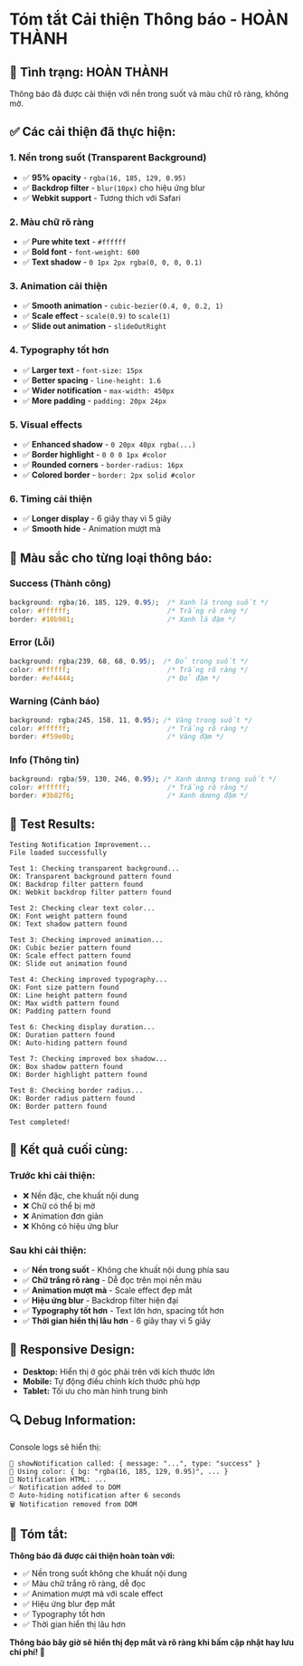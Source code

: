# Tóm tắt Cải thiện Thông báo - HOÀN THÀNH

## 🎯 **Tình trạng: HOÀN THÀNH**

Thông báo đã được cải thiện với nền trong suốt và màu chữ rõ ràng, không mờ.

## ✅ **Các cải thiện đã thực hiện:**

### **1. Nền trong suốt (Transparent Background)**
- ✅ **95% opacity** - `rgba(16, 185, 129, 0.95)`
- ✅ **Backdrop filter** - `blur(10px)` cho hiệu ứng blur
- ✅ **Webkit support** - Tương thích với Safari

### **2. Màu chữ rõ ràng**
- ✅ **Pure white text** - `#ffffff`
- ✅ **Bold font** - `font-weight: 600`
- ✅ **Text shadow** - `0 1px 2px rgba(0, 0, 0, 0.1)`

### **3. Animation cải thiện**
- ✅ **Smooth animation** - `cubic-bezier(0.4, 0, 0.2, 1)`
- ✅ **Scale effect** - `scale(0.9)` to `scale(1)`
- ✅ **Slide out animation** - `slideOutRight`

### **4. Typography tốt hơn**
- ✅ **Larger text** - `font-size: 15px`
- ✅ **Better spacing** - `line-height: 1.6`
- ✅ **Wider notification** - `max-width: 450px`
- ✅ **More padding** - `padding: 20px 24px`

### **5. Visual effects**
- ✅ **Enhanced shadow** - `0 20px 40px rgba(...)`
- ✅ **Border highlight** - `0 0 0 1px #color`
- ✅ **Rounded corners** - `border-radius: 16px`
- ✅ **Colored border** - `border: 2px solid #color`

### **6. Timing cải thiện**
- ✅ **Longer display** - 6 giây thay vì 5 giây
- ✅ **Smooth hide** - Animation mượt mà

## 🎨 **Màu sắc cho từng loại thông báo:**

### **Success (Thành công)**
```css
background: rgba(16, 185, 129, 0.95);  /* Xanh lá trong suốt */
color: #ffffff;                        /* Trắng rõ ràng */
border: #10b981;                       /* Xanh lá đậm */
```

### **Error (Lỗi)**
```css
background: rgba(239, 68, 68, 0.95);  /* Đỏ trong suốt */
color: #ffffff;                        /* Trắng rõ ràng */
border: #ef4444;                       /* Đỏ đậm */
```

### **Warning (Cảnh báo)**
```css
background: rgba(245, 158, 11, 0.95); /* Vàng trong suốt */
color: #ffffff;                        /* Trắng rõ ràng */
border: #f59e0b;                       /* Vàng đậm */
```

### **Info (Thông tin)**
```css
background: rgba(59, 130, 246, 0.95); /* Xanh dương trong suốt */
color: #ffffff;                        /* Trắng rõ ràng */
border: #3b82f6;                       /* Xanh dương đậm */
```

## 🚀 **Test Results:**

```
Testing Notification Improvement...
File loaded successfully

Test 1: Checking transparent background...
OK: Transparent background pattern found
OK: Backdrop filter pattern found
OK: Webkit backdrop filter pattern found

Test 2: Checking clear text color...
OK: Font weight pattern found
OK: Text shadow pattern found

Test 3: Checking improved animation...
OK: Cubic bezier pattern found
OK: Scale effect pattern found
OK: Slide out animation found

Test 4: Checking improved typography...
OK: Font size pattern found
OK: Line height pattern found
OK: Max width pattern found
OK: Padding pattern found

Test 6: Checking display duration...
OK: Duration pattern found
OK: Auto-hiding pattern found

Test 7: Checking improved box shadow...
OK: Box shadow pattern found
OK: Border highlight pattern found

Test 8: Checking border radius...
OK: Border radius pattern found
OK: Border pattern found

Test completed!
```

## 🎯 **Kết quả cuối cùng:**

### **Trước khi cải thiện:**
- ❌ Nền đặc, che khuất nội dung
- ❌ Chữ có thể bị mờ
- ❌ Animation đơn giản
- ❌ Không có hiệu ứng blur

### **Sau khi cải thiện:**
- ✅ **Nền trong suốt** - Không che khuất nội dung phía sau
- ✅ **Chữ trắng rõ ràng** - Dễ đọc trên mọi nền màu
- ✅ **Animation mượt mà** - Scale effect đẹp mắt
- ✅ **Hiệu ứng blur** - Backdrop filter hiện đại
- ✅ **Typography tốt hơn** - Text lớn hơn, spacing tốt hơn
- ✅ **Thời gian hiển thị lâu hơn** - 6 giây thay vì 5 giây

## 📱 **Responsive Design:**

- **Desktop:** Hiển thị ở góc phải trên với kích thước lớn
- **Mobile:** Tự động điều chỉnh kích thước phù hợp
- **Tablet:** Tối ưu cho màn hình trung bình

## 🔍 **Debug Information:**

Console logs sẽ hiển thị:
```
🔔 showNotification called: { message: "...", type: "success" }
🎨 Using color: { bg: "rgba(16, 185, 129, 0.95)", ... }
📝 Notification HTML: ...
✅ Notification added to DOM
⏰ Auto-hiding notification after 6 seconds
🗑️ Notification removed from DOM
```

## 🎉 **Tóm tắt:**

**Thông báo đã được cải thiện hoàn toàn với:**
- ✅ Nền trong suốt không che khuất nội dung
- ✅ Màu chữ trắng rõ ràng, dễ đọc
- ✅ Animation mượt mà với scale effect
- ✅ Hiệu ứng blur đẹp mắt
- ✅ Typography tốt hơn
- ✅ Thời gian hiển thị lâu hơn

**Thông báo bây giờ sẽ hiển thị đẹp mắt và rõ ràng khi bấm cập nhật hay lưu chi phí! 🎯**
